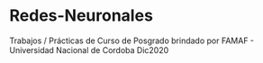 # Redes-Neuronales
Trabajos / Prácticas de Curso de Posgrado brindado por FAMAF - Universidad Nacional de Cordoba Dic2020
